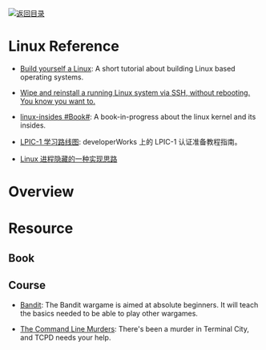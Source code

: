 [![返回目录](https://parg.co/UGo)](https://github.com/wxyyxc1992/Awesome-Links)

# Linux Reference

* [Build yourself a Linux](https://github.com/MichielDerhaeg/build-linux): A short tutorial about building Linux based operating systems.

* [Wipe and reinstall a running Linux system via SSH, without rebooting. You know you want to.](https://github.com/marcan/takeover.sh)

* [linux-insides #Book#](https://github.com/0xAX/linux-insides): A book-in-progress about the linux kernel and its insides.

- [LPIC-1 学习路线图](http://www.ibm.com/developerworks/cn/linux/l-lpic1-map/index.html): developerWorks 上的 LPIC-1 认证准备教程指南。

- [Linux 进程隐藏的一种实现思路 ](http://www.freebuf.com/articles/system/117234.html)

# Overview

# Resource

## Book

## Course

* [Bandit](http://overthewire.org/wargames/bandit/bandit1.html): The Bandit wargame is aimed at absolute beginners. It will teach the basics needed to be able to play other wargames.

* [The Command Line Murders](https://github.com/veltman/clmystery): There's been a murder in Terminal City, and TCPD needs your help.
